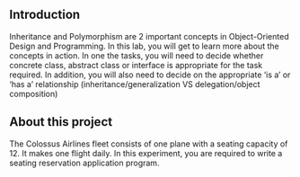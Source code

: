 ## Introduction
Inheritance and Polymorphism are 2 important concepts in Object-Oriented Design and Programming.
In this lab, you will get to learn more about the concepts in action. In one the tasks, you will need to
decide whether concrete class, abstract class or interface is appropriate for the task required. In
addition, you will also need to decide on the appropriate ‘is a’ or ‘has a’ relationship
(inheritance/generalization VS delegation/object composition)

## About this project
The Colossus Airlines fleet consists of one plane with a seating capacity of 12. It makes one flight
daily. In this experiment, you are required to write a seating reservation application program.